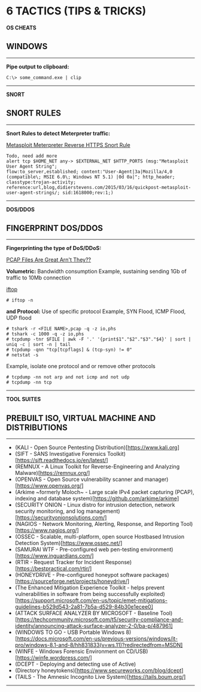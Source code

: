 # 6 TACTICS (TIPS & TRICKS)

**OS CHEATS**

## WINDOWS
---
**Pipe output to clipboard:**
```
C:\> some_command.exe | clip
```
---


**SNORT**

## SNORT RULES
---
**Snort Rules to detect Meterpreter traffic:**

[Metasploit Meterpreter Reverse HTTPS Snort Rule](https://blog.didierstevens.com/2015/06/16/metasploit-meterpreter-reverse-https-snort-rule/)

```
Todo, need add more
alert tcp $HOME_NET any-> $EXTERNAL_NET $HTTP_PORTS (msg:"Metasploit User Agent String"; 
flow:to_server,established; content:"User-Agent|3a|Mozilla/4,0 (compatible\; MSIE 6.0\; Windows NT 5.1) |0d 0a|"; http_header; classtype:trojan-activity;
reference:url,blog,didierstevens.com/2015/03/16/quickpost-metasploit-user-agent-strings/; sid:1618000;rev:1;)  
```
---

**DOS/DDOS**
## FINGERPRINT DOS/DDOS
---
**Fingerprinting the type of DoS/DDoS:**

[PCAP Files Are Great Arn't They??](https://www.trustwave.com/en-us/resources/blogs/spiderlabs-blog/pcap-files-are-great-arnt-they/)

**Volumetric:** Bandwidth consumption 
Example, sustaining sending 1Gb of traffic to 10Mb connection

[iftop](http://freshmeat.sourceforge.net/projects/iftop)

```
# iftop -n
```

**and Protocol:** Use of specific protocol Example, SYN Flood, ICMP Flood, UDP flood
```
# tshark -r <FILE NAME>,pcap -q -z io,phs
# tshark -c 1000 -q -z io,phs
# tcpdump -tnr $FILE | awk -F '.' '{print$1"."$2"."$3"."$4}' | sort | uniq -c | sort -n | tail
# tcpdump -qnn "tcp[tcpflags] & (tcp-syn) != 0"
# netstat -s
```

Example, isolate one protocol and or remove other protocols 
```
# tcpdump -nn not arp and not icmp and not udp
# tcpdump -nn tcp 
```
---

**TOOL SUITES**
## PREBUILT ISO, VIRTUAL MACHINE AND DISTRIBUTIONS
---
+ (KALI - Open Source Pentesting Distribution)[https://www.kali.org]
+ (SIFT - SANS Investigative Forensics Toolkit)[https://sift.readthedocs.io/en/latest/]
+ (REMNUX - A Linux Toolkit for Reverse-Engineering and Analyzing Malware)[https://remnux.org/]
+ (OPENVAS - Open Source vulnerability scanner and manager)[https://www.openvas.org/]
+ (Arkime ~formerly Moloch~ - Large scale IPv4 packet capturing (PCAP), indexing and database system)[https://github.com/arkime/arkime]
+ (SECURITY ONION - Linux distro for intrusion detection, network security monitoring, and log management)[https://securityonionsolutions.com/]
+ (NAGIOS - Network Monitoring, Alerting, Response, and Reporting Tool)[https://www.nagios.org/]
+ (OSSEC - Scalable, multi-platform, open source Hostbased Intrusion Detection System)[https://www.ossec.net/]
+ (SAMURAI WTF - Pre-configured web pen-testing environment)[https://www.inguardians.com/]
+ (RTIR - Request Tracker for Incident Response)[https://bestpractical.com/rtir/]
+ (HONEYDRIVE - Pre-configured honeypot software packages)[https://sourceforge.net/projects/honeydrive/]
+ (The Enhanced Mitigation Experience Toolkit - helps prevent vulnerabilities in software from being successfully exploited)[https://support.microsoft.com/en-us/topic/emet-mitigations-guidelines-b529d543-2a81-7b5a-d529-84b30e1ecee0]
+ (ATTACK SURFACE ANALYZER BY MICROSOFT - Baseline Tool)[https://techcommunity.microsoft.com/t5/security-compliance-and-identity/announcing-attack-surface-analyzer-2-0/ba-p/487961]
+ (WINDOWS TO GO - USB Portable Windows 8)[https://docs.microsoft.com/en-us/previous-versions/windows/it-pro/windows-8.1-and-8/hh831833(v=ws.11)?redirectedfrom=MSDN]
+ (WINFE - Windows Forensic Environment on CD/USB)[https://winfe.wordpress.com/]
+ (DCEPT - Deploying and detecting use of Active)
+ (Directory honeytokens)[https://www.secureworks.com/blog/dcept]
+ (TAILS - The Amnesic Incognito Live System)[https://tails.boum.org/]

---
